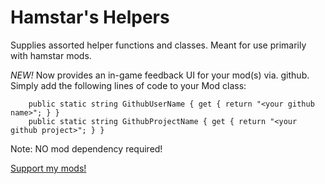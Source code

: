 # Hamstar's Helpers

Supplies assorted helper functions and classes. Meant for use primarily with hamstar mods.

*NEW!* Now provides an in-game feedback UI for your mod(s) via. github. Simply add the following lines of code to your Mod class:

```
    public static string GithubUserName { get { return "<your github name>"; } }
    public static string GithubProjectName { get { return "<your github project>"; } }
```

Note: NO mod dependency required!

[Support my mods!](https://www.patreon.com/hamstar0)